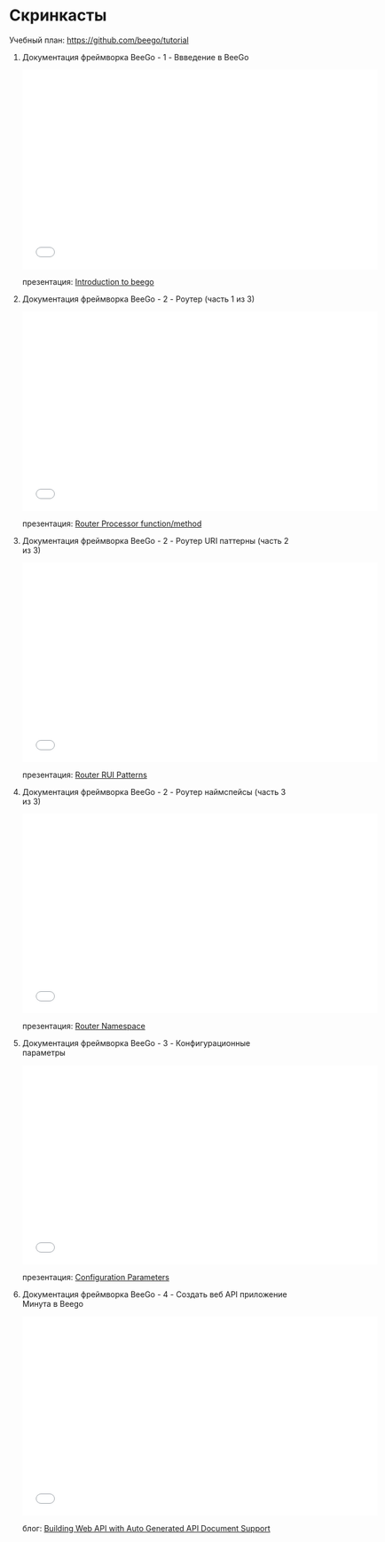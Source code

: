# Скринкасты

Учебный план:
https://github.com/beego/tutorial

1. Документация фреймворка BeeGo - 1 - Ввведение в BeeGo

	<iframe width="640" height="360" src="//www.youtube.com/embed/zvXDgfoUKFY" frameborder="0" allowfullscreen></iframe>
	
	презентация: [Introduction to beego](http://go-talks.appspot.com/github.com/beego/tutorial/en/1/why_beego.slide#1)

2. Документация фреймворка BeeGo - 2 - Роутер (часть 1 из 3)

	<iframe width="640" height="360" src="//www.youtube.com/embed/LvAFH-oLvqY" frameborder="0" allowfullscreen></iframe>
	
	презентация: [Router Processor function/method](http://go-talks.appspot.com/github.com/beego/tutorial/en/2/router.part1.slide)


3. Документация фреймворка BeeGo - 2 - Роутер URI паттерны (часть 2 из 3)

    <iframe width="640" height="360" src="//www.youtube.com/embed/81kxo6FcoOw" frameborder="0" allowfullscreen></iframe>
    
    презентация: [Router RUI Patterns](http://go-talks.appspot.com/github.com/beego/tutorial/en/2/router.part2.slide)


4. Документация фреймворка BeeGo - 2 - Роутер наймспейсы (часть 3 из 3)

    <iframe width="640" height="360" src="//www.youtube.com/embed/W9tBcTcXGeo" frameborder="0" allowfullscreen></iframe>
    
    презентация: [Router Namespace](http://go-talks.appspot.com/github.com/beego/tutorial/en/2/router.part3.slide)

5. Документация фреймворка BeeGo - 3 - Конфигурационные параметры

    <iframe width="640" height="360" src="//www.youtube.com/embed/F3tieL1lX1I" frameborder="0" allowfullscreen></iframe>
    
    презентация: [Configuration Parameters](http://go-talks.appspot.com/github.com/beego/tutorial/en/3/params.slide)

6. Документация фреймворка BeeGo - 4 - Создать веб API приложение
   Минута в Beego

    <iframe width="640" height="360" src="//www.youtube.com/embed/w7RziV_Sn-g" frameborder="0" allowfullscreen></iframe>
    
    блог: [Building Web API with Auto Generated API Document Support](http://beego.me/blog/beego_api)

